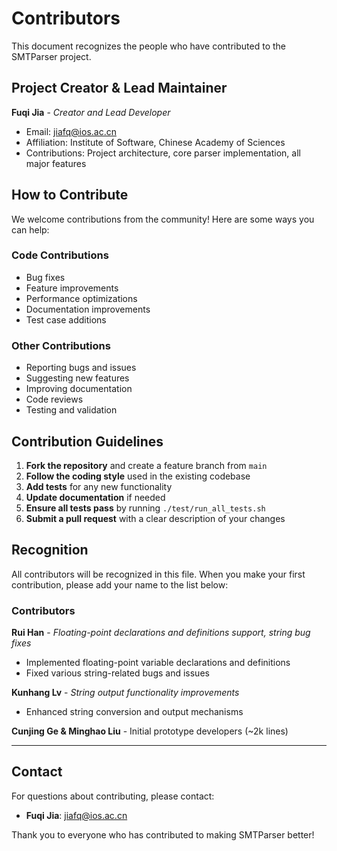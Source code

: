 # Contributors

This document recognizes the people who have contributed to the SMTParser project.

## Project Creator & Lead Maintainer

**Fuqi Jia** - *Creator and Lead Developer*
- Email: jiafq@ios.ac.cn
- Affiliation: Institute of Software, Chinese Academy of Sciences
- Contributions: Project architecture, core parser implementation, all major features

## How to Contribute

We welcome contributions from the community! Here are some ways you can help:

### Code Contributions
- Bug fixes
- Feature improvements
- Performance optimizations
- Documentation improvements
- Test case additions

### Other Contributions
- Reporting bugs and issues
- Suggesting new features
- Improving documentation
- Code reviews
- Testing and validation

## Contribution Guidelines

1. **Fork the repository** and create a feature branch from `main`
2. **Follow the coding style** used in the existing codebase
3. **Add tests** for any new functionality
4. **Update documentation** if needed
5. **Ensure all tests pass** by running `./test/run_all_tests.sh`
6. **Submit a pull request** with a clear description of your changes

## Recognition

All contributors will be recognized in this file. When you make your first contribution, please add your name to the list below:

### Contributors

**Rui Han** - *Floating-point declarations and definitions support, string bug fixes*
- Implemented floating-point variable declarations and definitions
- Fixed various string-related bugs and issues

**Kunhang Lv** - *String output functionality improvements*
- Enhanced string conversion and output mechanisms

**Cunjing Ge & Minghao Liu** - Initial prototype developers (~2k lines)

<!-- Add your name here when you make your first contribution -->
<!-- Format: **Your Name** - *Brief description of contribution* -->
<!-- Example: **John Doe** - *Bug fixes in expression parser* -->

---

## Contact

For questions about contributing, please contact:
- **Fuqi Jia**: jiafq@ios.ac.cn

Thank you to everyone who has contributed to making SMTParser better!